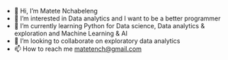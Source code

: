 - 👋 Hi, I’m Matete Nchabeleng
- 👀 I’m interested in Data analytics and I want to be a better programmer
- 🌱 I’m currently learning Python for Data science, Data analytics & exploration and Machine Learning & AI
- 💞️ I’m looking to collaborate on exploratory data analytics
- 📫 How to reach me matetench@gmail.com

<!---
MashMatrix14/MashMatrix14 is a ✨ special ✨ repository because its `README.md` (this file) appears on your GitHub profile.
You can click the Preview link to take a look at your changes.
--->
